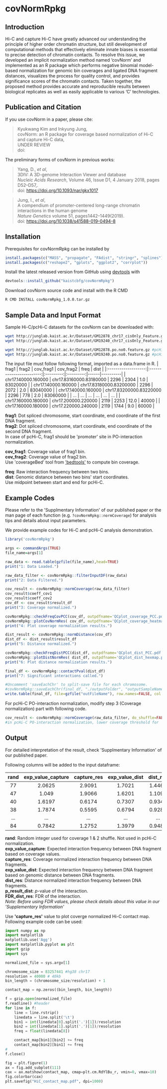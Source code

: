 # covNormRpkg 

## Introduction

Hi-C and capture Hi-C have greatly advanced our understanding the principle of higher order chromatin structure, but still development of computational methods that effectively eliminate innate biases is essential to precise detection of chromatin contacts. To resolve this issue, we developed an implicit normalization method named ‘covNorm’ and implemented as an R package which performs negative binomial model-based normalization for genomic bin coverages and ligated DNA fragment distances, visualizes the process for quality control, and provides significance scores of the chromatin contacts. Taken together, the proposed method provides accurate and reproducible results between biological replicates as well as easily applicable to various ‘C’ technologies.

## Publication and Citation
If you use covNorm in a paper, please cite:

> Kyukwang Kim and Inkyung Jung,  
> covNorm: an R package for coverage based  normalization of Hi-C and capture Hi-C data,  
> UNDER REVIEW  
> doi: 

The preliminary forms of covNorm in previous works:

> Yang, D., *et al*,   
> 3DIV: A 3D-genome Interaction Viewer and database   
> *Nucleic Acids Research*, Volume 46, Issue D1, 4 January 2018, pages D52–D57,.  
> doi: https://doi.org/10.1093/nar/gkx1017

> Jung, I., *et al*,   
> A compendium of promoter-centered long-range chromatin interactions in the human genome   
> *Nature Genetics* volume 51, pages1442–1449(2019).  
> doi: https://doi.org/10.1038/s41588-019-0494-8


## Installation

Prerequisites for covNormRpkg can be installed by
```R
install.packages(c("MASS", "propagate", "FAdist", "stringr", "splines"))    # Imports
install.packages(c("reshape2", "gplots", "ggplot2", "corrplot"))            # Suggests
```
Install the latest released version from GitHub using [devtools](https://cran.r-project.org/package=devtools) with

```R
devtools::install_github("kaistcbfg/covNormRpkg")
```
Download covNorm source code and install with the R CMD

```bash
R CMD INSTALL covNormRpkg_1.0.0.tar.gz
```

## Sample Data and Input Format

Sample Hi-C/pcHi-C datasets for the covNorm can be downloaded with:

```bash
wget http://junglab.kaist.ac.kr/Dataset/GM12878_chr17_cisOnly_Feature.gz #Hi-C Replicate 1 rows, Mb
wget http://junglab.kaist.ac.kr/Dataset/GM19240_chr17_cisOnly_Feature.gz #Hi-C Replicate 2 rows, Mb

wget http://junglab.kaist.ac.kr/Dataset/GM12878.po.no0.feature.gz #pcHi-C Replicate 1, 4298847 rows, 59Mb
wget http://junglab.kaist.ac.kr/Dataset/GM19240.po.no0.feature.gz #pcHi-C Replicate 2, 3582541 rows, 49Mb
```  

The input file must follow following format, imported as a data.frame in R.
|        frag1        |           frag2          | cov_frag1 | cov_frag2 | freq | dist     |
|:-------------------:|:------------------------:|:---------:|:---------:|------|----------|
| chr17.140000.160000 |  chr17.83160000.83180000 |    2296   |    2304   |  1.0 | 83020000 |
| chr17.140000.160000 | chr17.83180000.83200000  |    2296   |    2072   |  2.0 | 83040000 |
| chr17.140000.160000 |  chr17.83200000.83220000 |    2296   |    778    |  2.0 | 83060000 |
|         ...         |            ...           |    ...    |    ...    |  ... |    ...   |
| chr17.160000.180000 |    chr17.200000.220000   |    2119   |    2253   | 12.0 |   40000  |
| chr17.160000.180000 |    chr17.220000.240000   |    2119   |    1744   |  9.0 |   60000  |

**frag1**: Dot spliced chromosome, start coordinate, end coordinate of the first DNA fragment.  
**frag2**: Dot spliced chromosome, start coordinate, end coordinate of the second DNA fragment.  
In case of pcHi-C, frag1 should be 'promoter' site in PO-interaction normalization. 

**cov_frag1**: Coverage value of frag1 bin.  
**cov_frag2**: Coverage value of frag2 bin.  
Use 'coverageBed' tool from ['bedtools'](https://github.com/arq5x/bedtools2) to compute bin coverage.

**freq**: Raw interaction frequency between two bins.   
**dist**: Genomic distance between two bins' start coordinates.  
Use midpoint between start and end for pcHi-C.


## Example Codes

Please refer to the 'Supplmentary Information' of our published paper or the man page of each function (e.g. ```?covNormRpkg::normCoverage```) for analysis tips and details about input parameters.

We  provide example codes for Hi-C and pcHi-C analysis demonstration. 

```R
library('covNormRpkg')

args <- commandArgs(TRUE)
file_name=args[1]

raw_data <- read.table(gzfile(file_name),head=TRUE)
print("1: Data Loaded.")

raw_data_filter <- covNormRpkg::filterInputDF(raw_data)
print("2: Data Filtered.")

cov_result <- covNormRpkg::normCoverage(raw_data_filter)
cov_result$coeff_cov1
cov_result$coeff_cov2
cov_df <- cov_result$result_df
print("3: Coverage normalized.")

covNormRpkg::checkFreqCovPCC(cov_df, outpdfname='QCplot_coverage_PCC.pdf')
covNormRpkg::plotCovNormRes( cov_df, outpdfname='QCplot_coverage_heatmap.pdf')
print("4: Plot coverage normalization results.")

dist_result <- covNormRpkg::normDistance(cov_df)
dist_df <- dist_result$result_df
print("5: Distance normalized.")

covNormRpkg::checkFreqDistPCC(dist_df, outpdfname='QCplot_dist_PCC.pdf')
covNormRpkg::plotDistNormRes( dist_df, outpdfname='QCplot_dist_hexmap.pdf')
print("6: Plot distance normalization results.")

final_df <- covNormRpkg::contactPval(dist_df)
print("7: Significant interactions called.")

#Uncomment 'saveEachChr' to split-save file for each chromosome.
#covNormRpkg::saveEachChr(final_df, "./outputFolder", "outputSampleName") 
write.table(final_df, file=gzfile("outFileName"), row.names=FALSE, col.names=TRUE, sep="\t", quote=FALSE)
```
For pcHi-C PO-interaction normalization, modify step 3 (Coverage normalization) part with following code.
```R
cov_result <- covNormRpkg::normCoverage(raw_data_filter, do_shuffle=FALSE, cov1_thresh=200, cov2_thresh=50) 
#in pcHi-C PO-interaction normalization, lower coverage threshold for 'other' interaction
```

## Output 

For detailed interpretation of the result, check 'Supplmentary Information' of our published paper.

Following columns will be added to the input dataframe:

| rand | exp_value_capture | capture_res | exp_value_dist | dist_res | p_result_dist | FDR_dist_res |
|:----:|:-----------------:|:-----------:|:--------------:|:--------:|:-------------:|:------------:|
|  77  |       2.0625      |    2.9091   |     1.7021     |  1.4464  |    0.053347   |   0.709688   |
|  47  |       1.049       |    1.9066   |     1.6201     |  1.1093  |    0.237543   |   0.945149   |
|  40  |       1.6197      |    0.6174   |     0.7307     |  0.9346  |    0.475677   |   0.948673   |
|  38  |       1.7874      |    0.5595   |     0.6794     |  0.9287  |    0.486306   |   0.948673   |
|  ... |        ...        |     ...     |       ...      |    ...   |      ...      |      ...     |
|  84  |       0.7842      |    1.2752   |     1.3979     |  0.9489  |    0.450677   |   0.948673   |

**rand**: Random integer used for coverage 1 & 2 shuffle. Not used in pcHi-C normalization.  
**exp_value_capture**: Expected interaction frequency between DNA fragment based on coverage values.  
**capture_res**: Coverage normalized interaction frequency between DNA fragments.  
**exp_value_dist**: Expected interaction frequency between DNA fragment based on genomic distance between DNA fragments.  
**dist_res**: Distance normalized interaction frequency between DNA fragments.   
**p_result_dist**: *p*-value of the interaction.  
**FDR_dist_res**: FDR of the interaction.  
*Note: Before using FDR values, please check details about this value in our 'Supplementary Information'*


Use **'capture_res'** value to plot coverge normalized Hi-C contact map.  
Following example code can be used:

```python
import numpy as np
import matplotlib
matplotlib.use('Agg')
import matplotlib.pyplot as plt
import gzip
import sys

normalized_file = sys.argv[1]

chromosome_size = 83257441 #hg38 chr17
resolution = 40000 # 40kb
bin_length = (chromosome_size/resolution) + 1

contact_map = np.zeros((bin_length, bin_length))

f = gzip.open(normalized_file)
f.readline() #header
for line in f:
    line = line.rstrip()
    linedata = line.split('\t')
    bin1 = int(linedata[0].split('.')[1])/resolution
    bin2 = int(linedata[1].split('.')[1])/resolution
    freq = float(linedata[8])

    contact_map[bin1][bin2] += freq
    contact_map[bin2][bin1] += freq
#
f.close()

fig = plt.figure(1)
ax = fig.add_subplot(111)
cax = ax.matshow(contact_map, cmap=plt.cm.RdYlBu_r, vmin=0, vmax=10)
fig.colorbar(cax)
plt.savefig("HiC_contact_map.pdf", dpi=1000)
```
